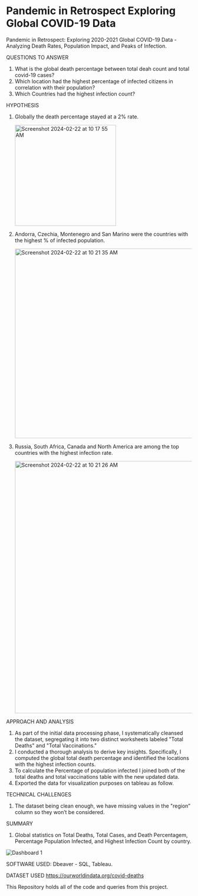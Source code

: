 # Pandemic in Retrospect Exploring Global COVID-19 Data
Pandemic in Retrospect: Exploring 2020-2021 Global COVID-19 Data - Analyzing Death Rates, Population Impact, and Peaks of Infection.

QUESTIONS TO ANSWER
1. What is the global death percentage between total deah count and total covid-19 cases? 
2. Which location had the highest percentage of infected citizens in correlation with their population?
3. Which Countries had the highest infection count? 

HYPOTHESIS
1. Globally the death percentage stayed at a 2% rate.
   
   <img width="274" alt="Screenshot 2024-02-22 at 10 17 55 AM" src="https://github.com/lucyvieira3/Pandemic-in-Retrospect-Exploring-Global-COVID-19-Data/assets/153330654/4de50726-0ba7-4b37-b28e-31b1da85ea99">

3. Andorra, Czechia, Montenegro and San Marino were the countries with the highest % of infected population.
   
   <img width="515" alt="Screenshot 2024-02-22 at 10 21 35 AM" src="https://github.com/lucyvieira3/Pandemic-in-Retrospect-Exploring-Global-COVID-19-Data/assets/153330654/271b3475-1b7b-42bd-841b-500675e49107">
   
5. Russia, South Africa, Canada and North America are among the top countries with the highest infection rate.
   
   <img width="685" alt="Screenshot 2024-02-22 at 10 21 26 AM" src="https://github.com/lucyvieira3/Pandemic-in-Retrospect-Exploring-Global-COVID-19-Data/assets/153330654/8dfd7fe9-945f-4600-8996-df37882d3782">

APPROACH AND ANALYSIS
1. As part of the initial data processing phase, I systematically cleansed the dataset, segregating it into two distinct worksheets labeled "Total Deaths" and "Total Vaccinations." 
2. I conducted a thorough analysis to derive key insights. Specifically, I computed the global total death percentage and identified the locations with the highest infection counts. 
3. To calculate the Percentage of population infected I joined both of the total deaths and total vaccinations table with the new updated data.
4. Exported the data for visualization purposes on tableau as follow.

TECHNICAL CHALLENGES
1. The dataset being clean enough, we have missing values in the "region” column so
they won’t be considered.

SUMMARY
1. Global statistics on Total Deaths, Total Cases, and Death Percentagem, Percentage Population Infected, and Highest Infection Count by country. 

![Dashboard 1](https://github.com/lucyvieira3/Pandemic-in-Retrospect-Exploring-Global-COVID-19-Data/assets/153330654/c067e8fe-38db-4464-92bd-7996a68da549)


SOFTWARE USED:
Dbeaver - SQL, Tableau.

DATASET USED
https://ourworldindata.org/covid-deaths

This Repository holds all of the code and queries from this project. 
